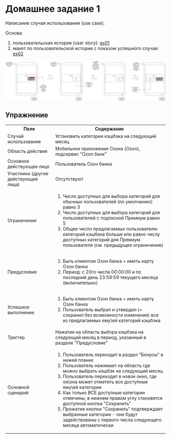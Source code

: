 # Домашнее задание 1

Написание случая использования (use case).

Основа:

1. пользовательская история (user story): [ex01](../ex01/README.md)
2. макет по пользовательской истории с показом успешного случая: [ex02](../ex02/README.md)

![Exercise 02 - User Story layout](../ex02/Ozon_next_month_cashback_feature_mobile_app.drawio.png "Exercise 02 - User Story layout")

## Упражнение

<table>
  <tr>
    <th>Поле</th>
    <th>Содержание</th>
  </tr>
  <tr>
    <td>Случай использования</td>
    <td>Установить категории кэшбэка на следующий месяц</td>
  </tr>
  <tr>
    <td>Область действия</td>
    <td>Мобильное приложение Озона (Ozon), подсервис "Ozon банк"</td>
  </tr>
  <tr>
    <td>Основное действующее лицо</td>
    <td>Пользователь Озон банка</td>
  </tr>
  <tr>
    <td>Участники (другие действующие лица)</td>
    <td>Отсутствуют</td>
  </tr>
  <tr>
    <td>Ограничения</td>
    <td>
      <ol>
        <li>Число доступных для выбора категорий для обычных пользователей (по умолчанию) равно 3</li>
        <li>Число доступных для выбора категорий для пользователей с подпиской Премиум равно 5</li>
        <li>Общее число предлагаемых пользователю категорий кэшбека больше или равно числу доступных категорий для Премиум пользователя (см. предыдущее ограничение)</li>
      </ol>
    </td>
  </tr>
  <tr>
    <td>Предусловие</td>
    <td>
      <ol>
        <li>Быть клиентом Озон банка = иметь карту Озон банка</li>
        <li>Период: с 20го числа 00:00:00 и по последний день 23:59:59 текущего месяца (включительно)</li>
      </ol>
    </td>
  </tr>
  <tr>
    <td>Успешное выполнение</td>
    <td>
      <ol>
        <li>Быть клиентом Озон банка = иметь карту Озон банка</li>
        <li>Пользователь выбрал и утвердил (= сохранил без возможности изменения) все из предлагаемых ему\ей категорий кэшбэка</li>
      </ol>
    </td>
  </tr>
  <tr>
    <td>Триггер</td>
    <td>Нажатие на область выбора кэшбэка на следующий месяц в период, указанный в разделе "Предусловие"</td>
  </tr>
  <tr>
    <td>Основной сценарий</td>
    <td>
      <ol>
        <li>Пользователь переходит в раздел "Бонусы" в нижей планке</li>
        <li>Пользователь нажимает на область где можно выбрать кэшбэк на следующий месяц</li>
        <li>Пользователь переходит в новое окно, где он\она может отметить все доступные ему\ей категории</li>
        <li>Как только ВСЕ доступные категории отмечены, в нижнем правом углу становится доступной кнопка "Сохранить"</li>
        <li>Прожатие кнопки "Сохранить" подтверждает выбранные категории - они будут задействованы с первого числа следующего месяца автоматически</li>
      </ol>
    </td>
  </tr>
</table>
